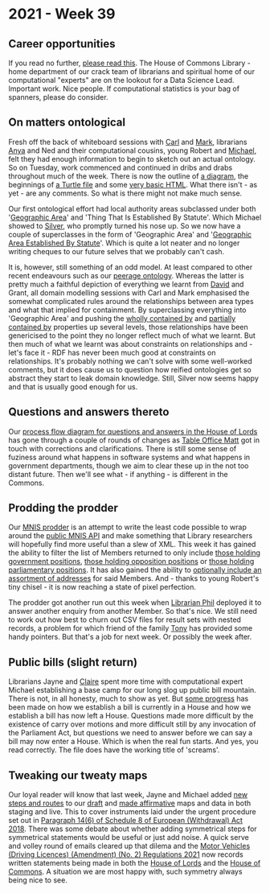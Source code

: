 # 2021 - Week 39

## Career opportunities

If you read no further, [please read this](https://housesofparliament.tal.net/vx/mobile-0/appcentre-HouseOfCommons/brand-2/candidate/so/pm/3/pl/14/opp/2586-Data-science-lead/en-GB). The House of Commons Library - home department of our crack team of librarians and spiritual home of our computational "experts" are on the lookout for a Data Science Lead. Important work. Nice people. If computational statistics is your bag of spanners, please do consider.

## On matters ontological

Fresh off the back of whiteboard sessions with [Carl](https://twitter.com/carlbaker) and [Mark](https://twitter.com/MarkSandford3), librarians [Anya](https://twitter.com/bitten_) and Ned and their computational cousins, young Robert and [Michael](https://twitter.com/fantasticlife), felt they had enough information to begin to sketch out an actual ontology. So on Tuesday, work commenced and continued in dribs and drabs throughout much of the week. There is now the outline of [a diagram](https://ukparliament.github.io/ontologies/geographic-area/geographic-area.svg), the beginnings of [a Turtle file](https://ukparliament.github.io/ontologies/geographic-area/geographic-area-ontology.ttl) and some [very basic HTML](https://ukparliament.github.io/ontologies/geographic-area/geographic-area-ontology.html). What there isn't - as yet - are any comments. So what is there might not make much sense.

Our first ontological effort had local authority areas subclassed under both '[Geographic Area](https://ukparliament.github.io/ontologies/geographic-area/geographic-area-ontology.html#d4e78)' and 'Thing That Is Established By Statute'. Which Michael showed to [Silver](https://twitter.com/silveroliver), who promptly turned his nose up. So we now have a couple of superclasses in the form of 'Geographic Area' and '[Geographic Area Established By Statute](https://ukparliament.github.io/ontologies/geographic-area/geographic-area-ontology.html#d4e88)'. Which is quite a lot neater and no longer writing cheques to our future selves that we probably can't cash.

It is, however, still something of an odd model. At least compared to other recent endeavours such as our [peerage ontology](https://ukparliament.github.io/ontologies/peerage/peerage-ontology.html). Whereas the latter is pretty much a faithful depiction of everything we learnt from [David](https://twitter.com/clerkly) and Grant, all domain modelling sessions with Carl and Mark emphasised the somewhat complicated rules around the relationships between area types and what that implied for containment. By superclassing everything into 'Geographic Area' and pushing the [wholly contained by](https://ukparliament.github.io/ontologies/geographic-area/geographic-area-ontology.html#d4e194) and [partially contained by](https://ukparliament.github.io/ontologies/geographic-area/geographic-area-ontology.html#d4e209) properties up several levels, those relationships have been genericised to the point they no longer reflect much of what we learnt. But then much of what we learnt was about constraints on relationships and - let's face it - RDF has never been much good at constraints on relationships. It's probably nothing we can't solve with some well-worked comments, but it does cause us to question how reified ontologies get so abstract they start to leak domain knowledge. Still, Silver now seems happy and that is usually good enough for us.

## Questions and answers thereto

Our [process flow diagram for questions and answers in the House of Lords](https://github.com/ukparliament/ontologies/blob/master/question-and-answer/workflows/lords/flow.pdf) has gone through a couple of rounds of changes as [Table Office Matt](https://twitter.com/MattKorris) got in touch with corrections and clarifications. There is still some sense of fuziness around what happens in software systems and what happens in government departments, though we aim to clear these up in the not too distant future. Then we'll see what - if anything - is different in the Commons.

## Prodding the prodder

Our [MNIS prodder](https://mnis-prodder.herokuapp.com/) is an attempt to write the least code possible to wrap around the [public MNIS API](https://data.parliament.uk/membersdataplatform/memberquery.aspx) and make something that Library researchers will hopefully find more useful than a slew of XML. This week it has gained the ability to filter the list of Members returned to only include [those holding government positions](https://mnis-prodder.herokuapp.com/parse?filter=house=both|iseligible=true|holdsgovernmentpost=true&include=), [those holding opposition positions](https://mnis-prodder.herokuapp.com/parse?filter=house=both|iseligible=true|holdsoppositionpost=true&include=) or [those holding parliamentary positions](https://mnis-prodder.herokuapp.com/parse?filter=house=both|iseligible=true|holdsparliamentarypost=true&include=). It has also gained the ability to [optionally include an assortment of addresses](https://mnis-prodder.herokuapp.com/parse?filter=house=both|iseligible=true|holdsparliamentarypost=true&include=addresses) for said Members. And - thanks to young Robert's tiny chisel - it is now reaching a state of pixel perfection.

The prodder got another run out this week when [Librarian Phil](https://twitter.com/philbgorman) deployed it to answer another enquiry from another Member. So that's nice. We still need to work out how best to churn out CSV files for result sets with nested records, a problem for which friend of the family [Tony](https://twitter.com/psychemedia) has provided some handy pointers. But that's a job for next week. Or possibly the week after.

## Public bills (slight return)

Librarians Jayne and [Claire](https://twitter.com/tinysprite) spent more time with computational expert Michael establishing a base camp for our long slog up public bill mountain. There is not, in all honesty, much to show as yet. But [some progress](https://ukparliament.github.io/ontologies/procedure/maps/primary-legislation/public-bills/fragments/screams.pdf) has been made on how we establish a bill is currently in a House and how we establish a bill has now left a House. Questions made more difficult by the existence of carry over motions and more difficult still by any invocation of the Parliament Act, but questions we need to answer before we can say a bill may now enter a House. Which is when the real fun starts. And yes, you read correctly. The file does have the working title of 'screams'.

## Tweaking our tweaty maps

Our loyal reader will know that last week, Jayne and Michael added [new steps and routes](https://trello.com/c/QJkmE5hU/206-urgent-procedure-paragraph-146-of-schedule-8-of-euwa-18) to our [draft](https://ukparliament.github.io/ontologies/procedure/maps/secondary-legislation/statutory-instruments/affirmative-procedures/draft/draft-affirmative.pdf) and [made affirmative](https://ukparliament.github.io/ontologies/procedure/maps/secondary-legislation/statutory-instruments/affirmative-procedures/made/made-affirmative.pdf) maps and data in both staging and live. This to cover instruments laid under the urgent procedure set out in [Paragraph 14(6) of Schedule 8 of European (Withdrawal) Act 2018](https://www.legislation.gov.uk/ukpga/2018/16/schedule/8/enacted#schedule-8-paragraph-14-6). There was some debate about whether adding symmetrical steps for symmetrical statements would be useful or just add noise. A quick serve and volley round of emails cleared up that dilema and the [Motor Vehicles (Driving Licences) (Amendment) (No. 2) Regulations 2021](https://statutoryinstruments.parliament.uk/timeline/bPmqor5J/SI-2021/) now records written statements being made in both the [House of Lords](https://questions-statements.parliament.uk/written-statements/detail/2021-09-16/HLWS288) and the [House of Commons](https://questions-statements.parliament.uk/written-statements/detail/2021-09-16/HCWS292). A situation we are most happy with, such symmetry always being nice to see. 
















